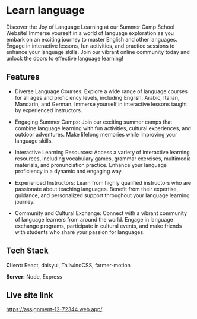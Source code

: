 
# Learn language

Discover the Joy of Language Learning at our Summer Camp School Website! Immerse yourself in a world of language exploration as you embark on an exciting journey to master English and other languages. Engage in interactive lessons, fun activities, and practice sessions to enhance your language skills. Join our vibrant online community today and unlock the doors to effective language learning!


## Features

- Diverse Language Courses: Explore a wide range of language courses for all ages and proficiency levels, including English, Arabic, Italian, Mandarin, and German. Immerse yourself in interactive lessons taught by experienced instructors.
- Engaging Summer Camps: Join our exciting summer camps that combine language learning with fun activities, cultural experiences, and outdoor adventures. Make lifelong memories while improving your language skills.
- Interactive Learning Resources: Access a variety of interactive learning resources, including vocabulary games, grammar exercises, multimedia materials, and pronunciation practice. Enhance your language proficiency in a dynamic and engaging way.
- Experienced Instructors: Learn from highly qualified instructors who are passionate about teaching languages. Benefit from their expertise, guidance, and personalized support throughout your language learning journey.

- Community and Cultural Exchange: Connect with a vibrant community of language learners from around the world. Engage in language exchange programs, participate in cultural events, and make friends with students who share your passion for languages.


## Tech Stack

**Client:** React, daisyui, TailwindCSS, farmer-motion

**Server:** Node, Express


## Live site link

https://assignment-12-72344.web.app/